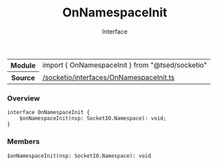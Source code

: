 
<header class="symbol-info-header"><h1 id="onnamespaceinit">OnNamespaceInit</h1><label class="symbol-info-type-label interface">Interface</label></header>
<!-- summary -->
<section class="symbol-info"><table class="is-full-width"><tbody><tr><th>Module</th><td><div class="lang-typescript"><span class="token keyword">import</span> { OnNamespaceInit }&nbsp;<span class="token keyword">from</span>&nbsp;<span class="token string">"@tsed/socketio"</span></div></td></tr><tr><th>Source</th><td><a href="https://github.com/Romakita/ts-express-decorators/blob/v4.15.1/src//socketio/interfaces/OnNamespaceInit.ts#L0-L0">/socketio/interfaces/OnNamespaceInit.ts</a></td></tr></tbody></table></section>
<!-- overview -->


### Overview


<pre><code class="typescript-lang "><span class="token keyword">interface</span> OnNamespaceInit <span class="token punctuation">{</span>
    $<span class="token function">onNamespaceInit</span><span class="token punctuation">(</span>nsp<span class="token punctuation">:</span> SocketIO.Namespace<span class="token punctuation">)</span><span class="token punctuation">:</span> <span class="token keyword">void</span><span class="token punctuation">;</span>
<span class="token punctuation">}</span></code></pre>


<!-- Parameters -->

<!-- Description -->

<!-- Members -->







### Members



<div class="method-overview">
<pre><code class="typescript-lang ">$<span class="token function">onNamespaceInit</span><span class="token punctuation">(</span>nsp<span class="token punctuation">:</span> SocketIO.Namespace<span class="token punctuation">)</span><span class="token punctuation">:</span> <span class="token keyword">void</span></code></pre>
</div>








